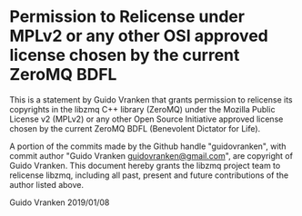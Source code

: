 # Permission to Relicense under MPLv2 or any other OSI approved license chosen by the current ZeroMQ BDFL

This is a statement by Guido Vranken that grants permission to
relicense its copyrights in the libzmq C++ library (ZeroMQ) under the
Mozilla Public License v2 (MPLv2) or any other Open Source Initiative
approved license chosen by the current ZeroMQ BDFL (Benevolent
Dictator for Life).

A portion of the commits made by the Github handle "guidovranken", with
commit author "Guido Vranken <guidovranken@gmail.com>", are
copyright of Guido Vranken.  This document hereby grants the libzmq
project team to relicense libzmq, including all past, present and
future contributions of the author listed above.

Guido Vranken
2019/01/08

